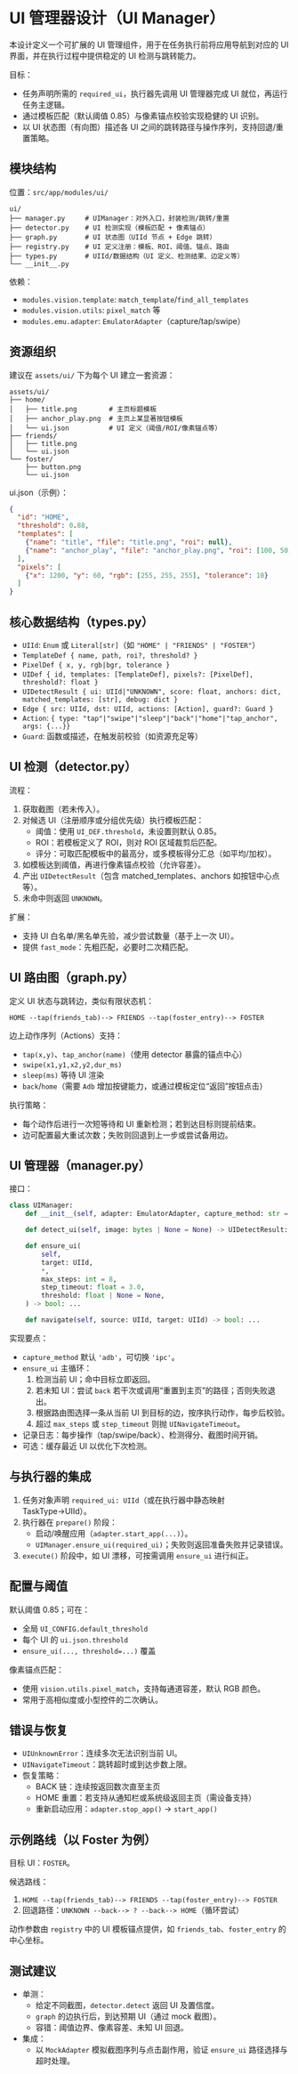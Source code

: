 # UI 管理器设计（UI Manager）

本设计定义一个可扩展的 UI 管理组件，用于在任务执行前将应用导航到对应的 UI 界面，并在执行过程中提供稳定的 UI 检测与跳转能力。

目标：
- 任务声明所需的 `required_ui`，执行器先调用 UI 管理器完成 UI 就位，再运行任务主逻辑。
- 通过模板匹配（默认阈值 0.85）与像素锚点校验实现稳健的 UI 识别。
- 以 UI 状态图（有向图）描述各 UI 之间的跳转路径与操作序列，支持回退/重置策略。

## 模块结构

位置：`src/app/modules/ui/`

```
ui/
├── manager.py     # UIManager：对外入口，封装检测/跳转/重置
├── detector.py    # UI 检测实现（模板匹配 + 像素锚点）
├── graph.py       # UI 状态图（UIId 节点 + Edge 跳转）
├── registry.py    # UI 定义注册：模板、ROI、阈值、锚点、路由
├── types.py       # UIId/数据结构（UI 定义、检测结果、边定义等）
└── __init__.py
```

依赖：
- `modules.vision.template`: `match_template`/`find_all_templates`
- `modules.vision.utils`: `pixel_match` 等
- `modules.emu.adapter`: `EmulatorAdapter`（capture/tap/swipe）

## 资源组织

建议在 `assets/ui/` 下为每个 UI 建立一套资源：
```
assets/ui/
├── home/
│   ├── title.png        # 主页标题模板
│   ├── anchor_play.png  # 主页上某显著按钮模板
│   └── ui.json          # UI 定义（阈值/ROI/像素锚点等）
├── friends/
│   ├── title.png
│   └── ui.json
└── foster/
    ├── button.png
    └── ui.json
```

ui.json（示例）：
```json
{
  "id": "HOME",
  "threshold": 0.88,
  "templates": [
    {"name": "title", "file": "title.png", "roi": null},
    {"name": "anchor_play", "file": "anchor_play.png", "roi": [100, 50, 400, 200]}
  ],
  "pixels": [
    {"x": 1200, "y": 60, "rgb": [255, 255, 255], "tolerance": 10}
  ]
}
```

## 核心数据结构（types.py）

- `UIId`: `Enum` 或 `Literal[str]`（如 `"HOME" | "FRIENDS" | "FOSTER"`）
- `TemplateDef { name, path, roi?, threshold? }`
- `PixelDef { x, y, rgb|bgr, tolerance }`
- `UIDef { id, templates: [TemplateDef], pixels?: [PixelDef], threshold?: float }`
- `UIDetectResult { ui: UIId|"UNKNOWN", score: float, anchors: dict, matched_templates: [str], debug: dict }`
- `Edge { src: UIId, dst: UIId, actions: [Action], guard?: Guard }`
- `Action`: `{ type: "tap"|"swipe"|"sleep"|"back"|"home"|"tap_anchor", args: {...}}`
- `Guard`: 函数或描述，在触发前校验（如资源充足等）

## UI 检测（detector.py）

流程：
1. 获取截图（若未传入）。
2. 对候选 UI（注册顺序或分组优先级）执行模板匹配：
   - 阈值：使用 `UI_DEF.threshold`，未设置则默认 0.85。
   - ROI：若模板定义了 ROI，则对 ROI 区域裁剪后匹配。
   - 评分：可取匹配模板中的最高分，或多模板得分汇总（如平均/加权）。
3. 如模板达到阈值，再进行像素锚点校验（允许容差）。
4. 产出 `UIDetectResult`（包含 matched_templates、anchors 如按钮中心点 等）。
5. 未命中则返回 `UNKNOWN`。

扩展：
- 支持 UI 白名单/黑名单先验，减少尝试数量（基于上一次 UI）。
- 提供 `fast_mode`：先粗匹配，必要时二次精匹配。

## UI 路由图（graph.py）

定义 UI 状态与跳转边，类似有限状态机：
```
HOME --tap(friends_tab)--> FRIENDS --tap(foster_entry)--> FOSTER
```

边上动作序列（Actions）支持：
- `tap(x,y)`、`tap_anchor(name)`（使用 detector 暴露的锚点中心）
- `swipe(x1,y1,x2,y2,dur_ms)`
- `sleep(ms)` 等待 UI 渲染
- `back`/`home`（需要 `Adb` 增加按键能力，或通过模板定位“返回”按钮点击）

执行策略：
- 每个动作后进行一次短等待和 UI 重新检测；若到达目标则提前结束。
- 边可配置最大重试次数；失败则回退到上一步或尝试备用边。

## UI 管理器（manager.py）

接口：
```python
class UIManager:
    def __init__(self, adapter: EmulatorAdapter, capture_method: str = 'adb', *, ui_config: dict | None = None): ...

    def detect_ui(self, image: bytes | None = None) -> UIDetectResult: ...

    def ensure_ui(
        self,
        target: UIId,
        *,
        max_steps: int = 8,
        step_timeout: float = 3.0,
        threshold: float | None = None,
    ) -> bool: ...

    def navigate(self, source: UIId, target: UIId) -> bool: ...
```

实现要点：
- `capture_method` 默认 `'adb'`，可切换 `'ipc'`。
- `ensure_ui` 主循环：
  1) 检测当前 UI；命中目标立即返回。
  2) 若未知 UI：尝试 `back` 若干次或调用“重置到主页”的路径；否则失败退出。
  3) 根据路由图选择一条从当前 UI 到目标的边，按序执行动作，每步后校验。
  4) 超过 `max_steps` 或 `step_timeout` 则抛 `UINavigateTimeout`。
- 记录日志：每步操作（tap/swipe/back）、检测得分、截图时间开销。
- 可选：缓存最近 UI 以优化下次检测。

## 与执行器的集成

1. 任务对象声明 `required_ui: UIId`（或在执行器中静态映射 TaskType→UIId）。
2. 执行器在 `prepare()` 阶段：
   - 启动/唤醒应用（`adapter.start_app(...)`）。
   - `UIManager.ensure_ui(required_ui)`；失败则返回准备失败并记录错误。
3. `execute()` 阶段中，如 UI 漂移，可按需调用 `ensure_ui` 进行纠正。

## 配置与阈值

默认阈值 0.85；可在：
- 全局 `UI_CONFIG.default_threshold`
- 每个 UI 的 `ui.json.threshold`
- `ensure_ui(..., threshold=...)` 覆盖

像素锚点匹配：
- 使用 `vision.utils.pixel_match`，支持每通道容差，默认 RGB 颜色。
- 常用于高相似度或小型控件的二次确认。

## 错误与恢复

- `UIUnknownError`：连续多次无法识别当前 UI。
- `UINavigateTimeout`：跳转超时或到达步数上限。
- 恢复策略：
  - BACK 链：连续按返回数次直至主页
  - HOME 重置：若支持从通知栏或系统级返回主页（需设备支持）
  - 重新启动应用：`adapter.stop_app()` → `start_app()`

## 示例路线（以 Foster 为例）

目标 UI：`FOSTER`。

候选路线：
1. `HOME --tap(friends_tab)--> FRIENDS --tap(foster_entry)--> FOSTER`
2. 回退路径：`UNKNOWN --back--> ? --back--> HOME`（循环尝试）

动作参数由 `registry` 中的 UI 模板锚点提供，如 `friends_tab`、`foster_entry` 的中心坐标。

## 测试建议

- 单测：
  - 给定不同截图，`detector.detect` 返回 UI 及置信度。
  - `graph` 的边执行后，到达预期 UI（通过 mock 截图）。
  - 容错：阈值边界、像素容差、未知 UI 回退。
- 集成：
  - 以 `MockAdapter` 模拟截图序列与点击副作用，验证 `ensure_ui` 路径选择与超时处理。

